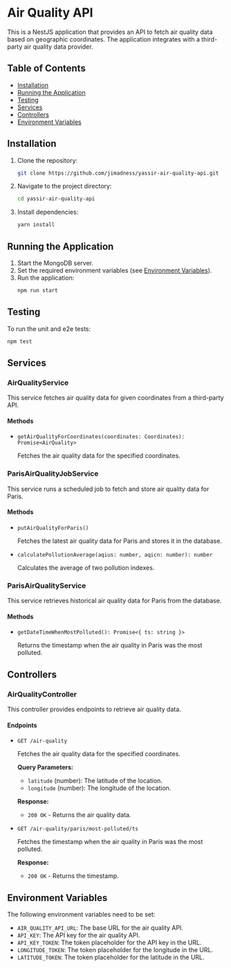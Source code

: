 # Air Quality API

This is a NestJS application that provides an API to fetch air quality data based on geographic coordinates. The application integrates with a third-party air quality data provider.

## Table of Contents

- [Installation](#installation)
- [Running the Application](#running-the-application)
- [Testing](#testing)
- [Services](#services)
- [Controllers](#controllers)
- [Environment Variables](#environment-variables)

## Installation

1. Clone the repository:
   ```sh
   git clone https://github.com/jimadness/yassir-air-quality-api.git
   ```
2. Navigate to the project directory:
   ```sh
   cd yassir-air-quality-api
   ```
3. Install dependencies:
   ```sh
   yarn install
   ```

## Running the Application

1. Start the MongoDB server.
2. Set the required environment variables (see [Environment Variables](#environment-variables)).
3. Run the application:
   ```sh
   npm run start
   ```

## Testing

To run the unit and e2e tests:
```sh
npm test
```

## Services

### AirQualityService

This service fetches air quality data for given coordinates from a third-party API.

#### Methods

- `getAirQualityForCoordinates(coordinates: Coordinates): Promise<AirQuality>`

  Fetches the air quality data for the specified coordinates.

### ParisAirQualityJobService

This service runs a scheduled job to fetch and store air quality data for Paris.

#### Methods

- `putAirQualityForParis()`

  Fetches the latest air quality data for Paris and stores it in the database.

- `calculatePollutionAverage(aqius: number, aqicn: number): number`

  Calculates the average of two pollution indexes.

### ParisAirQualityService

This service retrieves historical air quality data for Paris from the database.

#### Methods

- `getDateTimeWhenMostPolluted(): Promise<{ ts: string }>`

  Returns the timestamp when the air quality in Paris was the most polluted.

## Controllers

### AirQualityController

This controller provides endpoints to retrieve air quality data.

#### Endpoints

- `GET /air-quality`

  Fetches the air quality data for the specified coordinates.

  **Query Parameters:**
    - `latitude` (number): The latitude of the location.
    - `longitude` (number): The longitude of the location.

  **Response:**
    - `200 OK` - Returns the air quality data.

- `GET /air-quality/paris/most-polluted/ts`

  Fetches the timestamp when the air quality in Paris was the most polluted.

  **Response:**
    - `200 OK` - Returns the timestamp.

## Environment Variables

The following environment variables need to be set:

- `AIR_QUALITY_API_URL`: The base URL for the air quality API.
- `API_KEY`: The API key for the air quality API.
- `API_KEY_TOKEN`: The token placeholder for the API key in the URL.
- `LONGITUDE_TOKEN`: The token placeholder for the longitude in the URL.
- `LATITUDE_TOKEN`: The token placeholder for the latitude in the URL.
